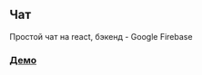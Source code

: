 ## Чат

Простой чат на react, бэкенд - Google Firebase

### [Демо](https://test-chat-762a0.web.app/)

